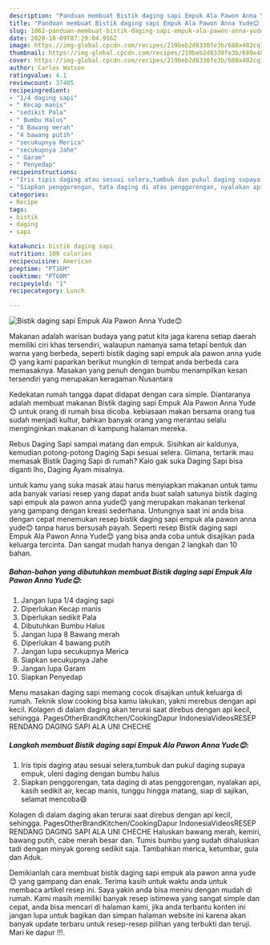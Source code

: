 ```yaml
---
description: "Panduan membuat Bistik daging sapi Empuk Ala Pawon Anna Yude😊 Sempurna"
title: "Panduan membuat Bistik daging sapi Empuk Ala Pawon Anna Yude😊 Sempurna"
slug: 1062-panduan-membuat-bistik-daging-sapi-empuk-ala-pawon-anna-yude-sempurna
date: 2020-10-09T07:29:04.956Z
image: https://img-global.cpcdn.com/recipes/219beb2d8330fe3b/680x482cq70/bistik-daging-sapi-empuk-ala-pawon-anna-yude😊-foto-resep-utama.jpg
thumbnail: https://img-global.cpcdn.com/recipes/219beb2d8330fe3b/680x482cq70/bistik-daging-sapi-empuk-ala-pawon-anna-yude😊-foto-resep-utama.jpg
cover: https://img-global.cpcdn.com/recipes/219beb2d8330fe3b/680x482cq70/bistik-daging-sapi-empuk-ala-pawon-anna-yude😊-foto-resep-utama.jpg
author: Carlos Watson
ratingvalue: 4.1
reviewcount: 37405
recipeingredient:
- "1/4 daging sapi"
- " Kecap manis"
- "sedikit Pala"
- " Bumbu Halus"
- "8 Bawang merah"
- "4 bawang putih"
- "secukupnya Merica"
- "secukupnya Jahe"
- " Garam"
- " Penyedap"
recipeinstructions:
- "Iris tipis daging atau sesuai selera,tumbuk dan pukul daging supaya empuk, uleni daging dengan bumbu halus"
- "Siapkan penggorengan, tata daging di atas penggorengan, nyalakan api, kasih sedikit air, kecap manis, tunggu hingga matang, siap di sajikan, selamat mencoba😄"
categories:
- Recipe
tags:
- bistik
- daging
- sapi

katakunci: bistik daging sapi 
nutrition: 109 calories
recipecuisine: American
preptime: "PT16M"
cooktime: "PT60M"
recipeyield: "1"
recipecategory: Lunch

---
```



![Bistik daging sapi Empuk Ala Pawon Anna Yude😊](https://img-global.cpcdn.com/recipes/219beb2d8330fe3b/680x482cq70/bistik-daging-sapi-empuk-ala-pawon-anna-yude😊-foto-resep-utama.jpg)

Makanan adalah warisan budaya yang patut kita jaga karena setiap daerah memiliki ciri khas tersendiri, walaupun namanya sama tetapi bentuk dan warna yang berbeda, seperti bistik daging sapi empuk ala pawon anna yude😊 yang kami paparkan berikut mungkin di tempat anda berbeda cara memasaknya. Masakan yang penuh dengan bumbu menampilkan kesan tersendiri yang merupakan keragaman Nusantara

Kedekatan rumah tangga dapat didapat dengan cara simple. Diantaranya adalah membuat makanan Bistik daging sapi Empuk Ala Pawon Anna Yude😊 untuk orang di rumah bisa dicoba. kebiasaan makan bersama orang tua sudah menjadi kultur, bahkan banyak orang yang merantau selalu menginginkan makanan di kampung halaman mereka.

Rebus Daging Sapi sampai matang dan empuk. Sisihkan air kaldunya, kemudian potong-potong Daging Sapi sesuai selera. Gimana, tertarik mau memasak Bistik Daging Sapi di rumah? Kalo gak suka Daging Sapi bisa diganti lho, Daging Ayam misalnya.

untuk kamu yang suka masak atau harus menyiapkan makanan untuk tamu ada banyak variasi resep yang dapat anda buat salah satunya bistik daging sapi empuk ala pawon anna yude😊 yang merupakan makanan terkenal yang gampang dengan kreasi sederhana. Untungnya saat ini anda bisa dengan cepat menemukan resep bistik daging sapi empuk ala pawon anna yude😊 tanpa harus bersusah payah.
Seperti resep Bistik daging sapi Empuk Ala Pawon Anna Yude😊 yang bisa anda coba untuk disajikan pada keluarga tercinta. Dan sangat mudah hanya dengan 2 langkah dan 10 bahan.


<!--inarticleads1-->

##### Bahan-bahan yang dibutuhkan membuat Bistik daging sapi Empuk Ala Pawon Anna Yude😊:

1. Jangan lupa 1/4 daging sapi
1. Diperlukan  Kecap manis
1. Diperlukan sedikit Pala
1. Dibutuhkan  Bumbu Halus
1. Jangan lupa 8 Bawang merah
1. Diperlukan 4 bawang putih
1. Jangan lupa secukupnya Merica
1. Siapkan secukupnya Jahe
1. Jangan lupa  Garam
1. Siapkan  Penyedap


Menu masakan daging sapi memang cocok disajikan untuk keluarga di rumah. Teknik slow cooking bisa kamu lakukan, yakni merebus dengan api kecil. Kolagen di dalam daging akan terurai saat direbus dengan api kecil, sehingga. PagesOtherBrandKitchen/CookingDapur IndonesiaVideosRESEP RENDANG DAGING SAPI ALA UNI CHECHE 

<!--inarticleads2-->

##### Langkah membuat  Bistik daging sapi Empuk Ala Pawon Anna Yude😊:

1. Iris tipis daging atau sesuai selera,tumbuk dan pukul daging supaya empuk, uleni daging dengan bumbu halus
1. Siapkan penggorengan, tata daging di atas penggorengan, nyalakan api, kasih sedikit air, kecap manis, tunggu hingga matang, siap di sajikan, selamat mencoba😄


Kolagen di dalam daging akan terurai saat direbus dengan api kecil, sehingga. PagesOtherBrandKitchen/CookingDapur IndonesiaVideosRESEP RENDANG DAGING SAPI ALA UNI CHECHE Haluskan bawang merah, kemiri, bawang putih, cabe merah besar dan. Tumis bumbu yang sudah dihaluskan tadi dengan minyak goreng sedikit saja. Tambahkan merica, ketumbar, gula dan Aduk. 

Demikianlah cara membuat bistik daging sapi empuk ala pawon anna yude😊 yang gampang dan enak. Terima kasih untuk waktu anda untuk membaca artikel resep ini. Saya yakin anda bisa meniru dengan mudah di rumah. Kami masih memiliki banyak resep istimewa yang sangat simple dan cepat, anda bisa mencari di halaman kami, jika anda terbantu konten ini jangan lupa untuk bagikan dan simpan halaman website ini karena akan banyak update terbaru untuk resep-resep pilihan yang terbukti dan teruji. Mari ke dapur !!!. 
